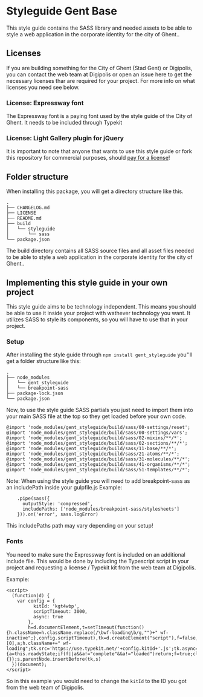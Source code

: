# Styleguide Gent Base
This style guide contains the SASS library and needed assets to be able to style a web application in the corporate identity for the city of Ghent..

## Licenses 
If you are building something for the City of Ghent (Stad Gent) or Digipolis, you can contact the web team at Digipolis or open an issue here to get the necessary licenses thar are required for your project.
For more info on what licenses you need see below.

### License: Expressway font
The Expressway font is a paying font used by the style guide of the City of Ghent. It needs to be included through Typekit 

### License: Light Gallery plugin for jQuery
It is important to note that anyone that wants to use this style guide or fork this repository for commercial purposes, should [pay for a license](http://sachinchoolur.github.io/lightGallery/docs/license.html)!

## Folder structure
When installing this package, you will get a directory structure like this.
```
.
├── CHANGELOG.md
├── LICENSE
├── README.md
├── build
│   └── styleguide
│       └── sass
└── package.json
```
The build directory contains all SASS source files and all asset files needed to be able to style a web application in the corporate identity for the city of Ghent..

## Implementing this style guide in your own project
This style guide aims to be technology independent. This means you should be able to use it inside your project with wathever technology you want.
It utilizes SASS to style its components, so you will have to use that in your project.

### Setup
After installing the style guide through `npm install gent_styleguide` you''ll get a folder structure like this:

```
.
├── node_modules
│   └── gent_styleguide
│   └── breakpoint-sass
├── package-lock.json
└── package.json
```

Now, to use the style guide SASS partials you just need to import them into your main SASS file at the top so they get loaded before your own code.
```
@import 'node_modules/gent_styleguide/build/sass/00-settings/reset';
@import 'node_modules/gent_styleguide/build/sass/00-settings/vars';
@import 'node_modules/gent_styleguide/build/sass/02-mixins/**/*';
@import 'node_modules/gent_styleguide/build/sass/02-sections/**/*';
@import 'node_modules/gent_styleguide/build/sass/11-base/**/*';
@import 'node_modules/gent_styleguide/build/sass/21-atoms/**/*';
@import 'node_modules/gent_styleguide/build/sass/31-molecules/**/*';
@import 'node_modules/gent_styleguide/build/sass/41-organisms/**/*';
@import 'node_modules/gent_styleguide/build/sass/51-templates/**/*';
```

Note: When using the style guide you will need to add breakpoint-sass as an includePath inside your gulpfile.js
Example:
```
    .pipe(sass({
      outputStyle: 'compressed',
      includePaths: ['node_modules/breakpoint-sass/stylesheets']
    })).on('error', sass.logError)
```
This includePaths path may vary depending on your setup!

### Fonts
You need to make sure the Expressway font is included on an additional include file.
This would be done by including the Typescript script in your project and requesting a license / Typekit kit from the web team at Digipolis.

Example:
```
<script>
  (function(d) {
    var config = {
          kitId: 'kgt4wbp',
          scriptTimeout: 3000,
          async: true
        },
        h=d.documentElement,t=setTimeout(function(){h.className=h.className.replace(/\bwf-loading\b/g,"")+" wf-inactive";},config.scriptTimeout),tk=d.createElement("script"),f=false,s=d.getElementsByTagName("script")[0],a;h.className+=" wf-loading";tk.src='https://use.typekit.net/'+config.kitId+'.js';tk.async=true;tk.onload=tk.onreadystatechange=function(){a=this.readyState;if(f||a&&a!="complete"&&a!="loaded")return;f=true;clearTimeout(t);try{Typekit.load(config)}catch(e){}};s.parentNode.insertBefore(tk,s)
  })(document);
</script>
```
So in this example you would need to change the `kitId` to the ID you got from the web team of Digipolis.
